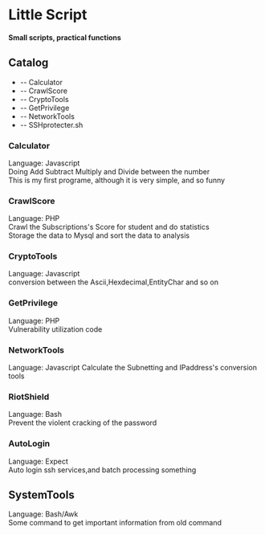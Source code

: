 # Little Script
####  Small scripts, practical functions    

## Catalog    
* -- Calculator    
* -- CrawlScore    
* -- CryptoTools    
* -- GetPrivilege    
* -- NetworkTools    
* -- SSHprotecter.sh    
   
   
### Calculator    
Language: Javascript    
Doing Add Subtract Multiply and Divide between the number   
This is my first programe, although it is very simple, and so funny   
   
   
### CrawlScore   
Language: PHP   
Crawl the Subscriptions's Score for student and do statistics    
Storage the data to Mysql and sort the data to analysis    
   
### CryptoTools   
Language: Javascript    
conversion between the Ascii,Hexdecimal,EntityChar and so on    

### GetPrivilege  
Language: PHP    
Vulnerability utilization code   

### NetworkTools    
Language: Javascript
Calculate the Subnetting and IPaddress's conversion tools    

### RiotShield
Language: Bash    
Prevent the violent cracking of the password    

### AutoLogin      
Language: Expect   
Auto login ssh services,and batch processing something    

## SystemTools   
Language: Bash/Awk   
Some command to get important information from old command   
